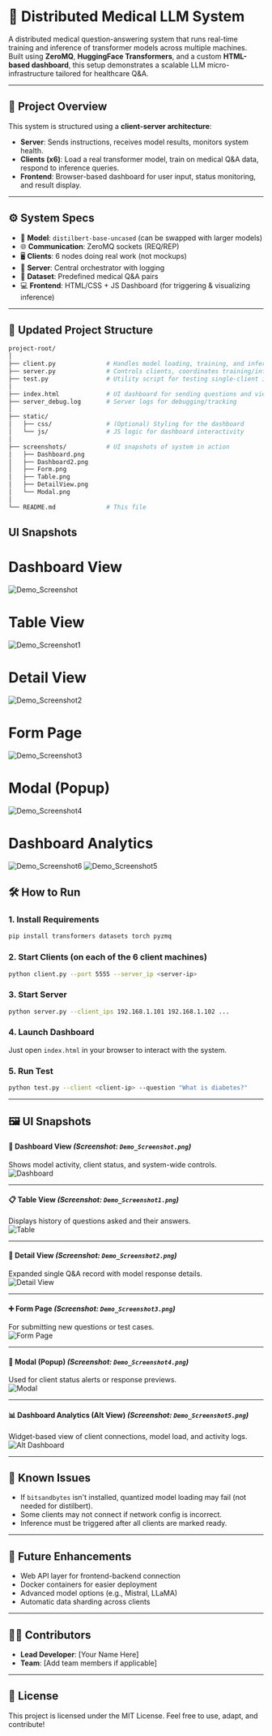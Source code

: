 # 🧠 Distributed Medical LLM System

A distributed medical question-answering system that runs real-time training and inference of transformer models across multiple machines. Built using **ZeroMQ**, **HuggingFace Transformers**, and a custom **HTML-based dashboard**, this setup demonstrates a scalable LLM micro-infrastructure tailored for healthcare Q&A.

---

## 🚀 Project Overview

This system is structured using a **client-server architecture**:

- **Server**: Sends instructions, receives model results, monitors system health.
- **Clients (x6)**: Load a real transformer model, train on medical Q&A data, respond to inference queries.
- **Frontend**: Browser-based dashboard for user input, status monitoring, and result display.

---

## ⚙️ System Specs

- 🧠 **Model**: `distilbert-base-uncased` (can be swapped with larger models)
- 🌐 **Communication**: ZeroMQ sockets (REQ/REP)
- 🖥️ **Clients**: 6 nodes doing real work (not mockups)
- 📡 **Server**: Central orchestrator with logging
- 🧾 **Dataset**: Predefined medical Q&A pairs
- 💻 **Frontend**: HTML/CSS + JS Dashboard (for triggering & visualizing inference)

---

## 📁 Updated Project Structure

```bash
project-root/
│
├── client.py              # Handles model loading, training, and inference
├── server.py              # Controls clients, coordinates training/inference
├── test.py                # Utility script for testing single-client inference
│
├── index.html             # UI dashboard for sending questions and viewing results
├── server_debug.log       # Server logs for debugging/tracking
│
├── static/
│   ├── css/               # (Optional) Styling for the dashboard
│   └── js/                # JS logic for dashboard interactivity
│
├── screenshots/           # UI snapshots of system in action
│   ├── Dashboard.png
│   ├── Dashboard2.png
│   ├── Form.png
│   ├── Table.png
│   ├── DetailView.png
│   └── Modal.png
│
└── README.md              # This file
```

## UI Snapshots

#  Dashboard View
![Demo_Screenshot](https://github.com/user-attachments/assets/9c3c6b11-9b26-4414-b05c-80cee1bc737d)

# Table View
![Demo_Screenshot1](https://github.com/user-attachments/assets/34e04d69-a0d7-404b-a65e-e257616a9159)

# Detail View
![Demo_Screenshot2](https://github.com/user-attachments/assets/d7bcc271-8271-47f2-be5c-e22ccb1d4a7b)

# Form Page 
![Demo_Screenshot3](https://github.com/user-attachments/assets/77305fa0-b016-4ec4-92d1-54992c92318c)

# Modal (Popup) 
![Demo_Screenshot4](https://github.com/user-attachments/assets/3bc1a998-8f59-4291-ab6b-da91fffe106f)

# Dashboard Analytics 
![Demo_Screenshot6](https://github.com/user-attachments/assets/83578baf-19f2-4b11-891f-0503ec33b759)
![Demo_Screenshot5](https://github.com/user-attachments/assets/1bee894f-a2b8-4667-ba27-393609fc7d00)

## 🛠️ How to Run

### 1. Install Requirements
```bash
pip install transformers datasets torch pyzmq
```

### 2. Start Clients (on each of the 6 client machines)
```bash
python client.py --port 5555 --server_ip <server-ip>
```

### 3. Start Server
```bash
python server.py --client_ips 192.168.1.101 192.168.1.102 ...
```

### 4. Launch Dashboard
Just open `index.html` in your browser to interact with the system.

### 5. Run Test
```bash
python test.py --client <client-ip> --question "What is diabetes?"
```

---

## 🖼️ UI Snapshots

#### 🔧 Dashboard View *(Screenshot: `Demo_Screenshot.png`)*
Shows model activity, client status, and system-wide controls.  
![Dashboard](./screenshots/Demo_Screenshot.png)

---

#### 📋 Table View *(Screenshot: `Demo_Screenshot1.png`)*
Displays history of questions asked and their answers.  
![Table](./screenshots/Demo_Screenshot1.png)

---

#### 📄 Detail View *(Screenshot: `Demo_Screenshot2.png`)*
Expanded single Q&A record with model response details.  
![Detail View](./screenshots/Demo_Screenshot2.png)

---

#### ➕ Form Page *(Screenshot: `Demo_Screenshot3.png`)*
For submitting new questions or test cases.  
![Form Page](./screenshots/Demo_Screenshot3.png)

---

#### 💬 Modal (Popup) *(Screenshot: `Demo_Screenshot4.png`)*
Used for client status alerts or response previews.  
![Modal](./screenshots/Demo_Screenshot4.png)

---

#### 📊 Dashboard Analytics (Alt View) *(Screenshot: `Demo_Screenshot5.png`)*
Widget-based view of client connections, model load, and activity logs.  
![Alt Dashboard](./screenshots/Demo_Screenshot5.png)

---

## 🐛 Known Issues

- If `bitsandbytes` isn't installed, quantized model loading may fail (not needed for distilbert).
- Some clients may not connect if network config is incorrect.
- Inference must be triggered after all clients are marked ready.

---

## 📌 Future Enhancements

- Web API layer for frontend-backend connection
- Docker containers for easier deployment
- Advanced model options (e.g., Mistral, LLaMA)
- Automatic data sharding across clients

---

## 👨‍💻 Contributors

- **Lead Developer**: [Your Name Here]
- **Team**: [Add team members if applicable]

---

## 📄 License

This project is licensed under the MIT License. Feel free to use, adapt, and contribute!
